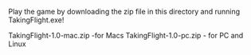 Play the game by downloading the zip file in this directory and running TakingFlight.exe!

TakingFlight-1.0-mac.zip -for Macs
TakingFlight-1.0-pc.zip - for PC and Linux

